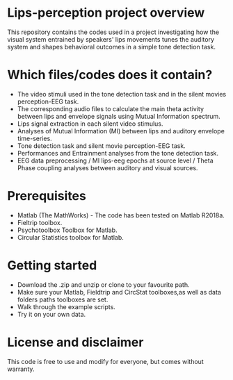 # Lips-perception project overview

This repository contains the codes used in a project investigating how the visual system entrained by speakers' lips movements tunes the auditory system and shapes behavioral outcomes in a simple tone detection task.

# Which files/codes does it contain?

- The video stimuli used in the tone detection task and in the silent movies perception-EEG task.
- The corresponding audio files to calculate the main theta activity between lips and envelope signals using Mutual Information spectrum.
- Lips signal extraction in each silent video stimulus.
- Analyses of Mutual Information (MI) between lips and auditory envelope time-series.
- Tone detection task and silent movie perception-EEG task.
- Performances and Entrainment analyses from the tone detection task.
- EEG data preprocessing / MI lips-eeg epochs at source level / Theta Phase coupling analyses between auditory and visual sources.

# Prerequisites

- Matlab (The MathWorks) - The code has been tested on Matlab R2018a.
- Fieltrip toolbox.
- Psychotoolbox Toolbox for Matlab.
- Circular Statistics toolbox for Matlab.

# Getting started

- Download the .zip and unzip or clone to your favourite path.
- Make sure your Matlab, Fieldtrip and CircStat toolboxes,as well as data folders paths toolboxes are set.
- Walk through the example scripts.
- Try it on your own data.

# License and disclaimer

This code is free to use and modify for everyone, but comes without warranty.

